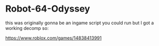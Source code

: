 # Robot-64-Odyssey

this was originally gonna be an ingame script you could run but I got a working decomp so:

https://www.roblox.com/games/14838413991
